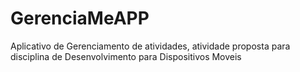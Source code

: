 # GerenciaMeAPP
Aplicativo de Gerenciamento de atividades, atividade proposta para disciplina de Desenvolvimento para Dispositivos Moveis
